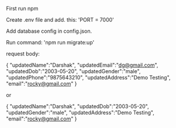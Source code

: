 First run npm 

Create .env file and add. this: 'PORT = 7000'

Add database config in config.json.

Run command: 'npm run migrate:up'

request body:

{
    "updatedName":"Darshak",
    "updatedEmail":"dg@gmail.com",
    "updatedDob":"2003-05-20",
    "updatedGender":"male",
    "updatedPhone":"9875643210",
    "updatedAddress":"Demo Testing",
    "email":"rocky@gmail.com"
}

or

{
    "updatedName":"Darshak",
    "updatedDob":"2003-05-20",
    "updatedGender":"male",
    "updatedAddress":"Demo Testing",
    "email":"rocky@gmail.com"
}
